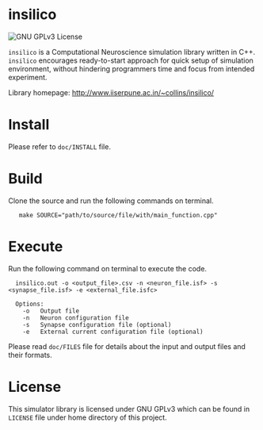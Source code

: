 insilico
========

![GNU GPLv3 License](http://img.shields.io/badge/license-GPLv3-blue.svg)

```insilico``` is a Computational Neuroscience simulation library written in C++. ```insilico``` encourages ready-to-start approach for quick setup of simulation environment, without hindering programmers time and focus from intended experiment.

Library homepage: http://www.iiserpune.ac.in/~collins/insilico/

Install
=======

Please refer to ```doc/INSTALL``` file.

Build
=====

Clone the source and run the following commands on terminal.
```
   make SOURCE="path/to/source/file/with/main_function.cpp"
```
Execute
=======

Run the following command on terminal to execute the code.
```
  insilico.out -o <output_file>.csv -n <neuron_file.isf> -s <synapse_file.isf> -e <external_file.isfc>

  Options:
    -o   Output file
    -n   Neuron configuration file
    -s   Synapse configuration file (optional)
    -e   External current configuration file (optional)
```
Please read ```doc/FILES``` file for details about the input and output files and their formats.

License
=======

This simulator library is licensed under GNU GPLv3 which can be found in ```LICENSE``` file under home directory of this project.
